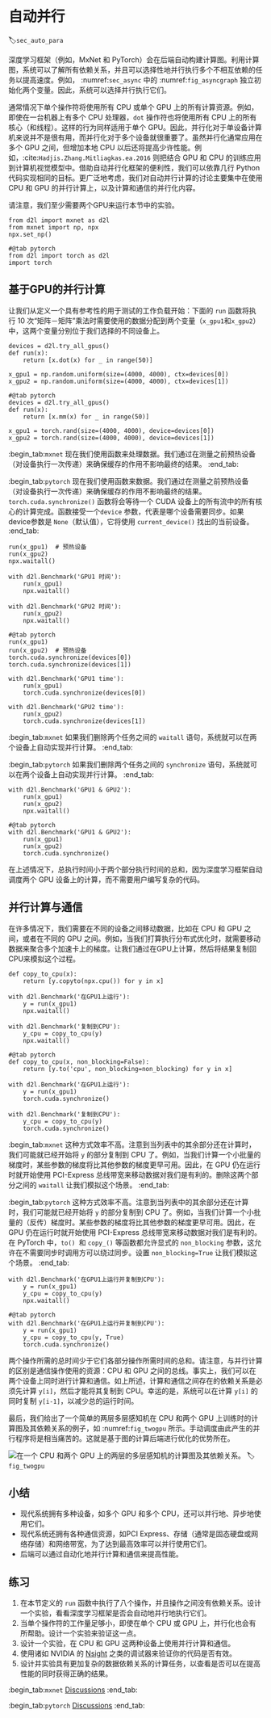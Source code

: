 # 自动并行
:label:`sec_auto_para`

深度学习框架（例如，MxNet 和 PyTorch）会在后端自动构建计算图。利用计算图，系统可以了解所有依赖关系，并且可以选择性地并行执行多个不相互依赖的任务以提高速度。例如， :numref:`sec_async` 中的 :numref:`fig_asyncgraph` 独立初始化两个变量。因此，系统可以选择并行执行它们。 

通常情况下单个操作符将使用所有 CPU 或单个 GPU 上的所有计算资源。例如，即使在一台机器上有多个 CPU 处理器，`dot` 操作符也将使用所有 CPU 上的所有核心（和线程）。这样的行为同样适用于单个 GPU。因此，并行化对于单设备计算机来说并不是很有用，而并行化对于多个设备就很重要了。虽然并行化通常应用在多个 GPU 之间，但增加本地 CPU 以后还将提高少许性能。例如，:cite:`Hadjis.Zhang.Mitliagkas.ea.2016` 则把结合 GPU 和 CPU 的训练应用到计算机视觉模型中。借助自动并行化框架的便利性，我们可以依靠几行 Python 代码实现相同的目标。更广泛地考虑，我们对自动并行计算的讨论主要集中在使用 CPU 和 GPU 的并行计算上，以及计算和通信的并行化内容。

请注意，我们至少需要两个GPU来运行本节中的实验。

```{.python .input}
from d2l import mxnet as d2l
from mxnet import np, npx
npx.set_np()
```

```{.python .input}
#@tab pytorch
from d2l import torch as d2l
import torch
```

## 基于GPU的并行计算

让我们从定义一个具有参考性的用于测试的工作负载开始：下面的 `run` 函数将执行 $10$ 次“矩阵－矩阵”乘法时需要使用的数据分配到两个变量（`x_gpu1`和`x_gpu2`）中，这两个变量分别位于我们选择的不同设备上。

```{.python .input}
devices = d2l.try_all_gpus()
def run(x):
    return [x.dot(x) for _ in range(50)]

x_gpu1 = np.random.uniform(size=(4000, 4000), ctx=devices[0])
x_gpu2 = np.random.uniform(size=(4000, 4000), ctx=devices[1])
```

```{.python .input}
#@tab pytorch
devices = d2l.try_all_gpus()
def run(x):
    return [x.mm(x) for _ in range(50)]

x_gpu1 = torch.rand(size=(4000, 4000), device=devices[0])
x_gpu2 = torch.rand(size=(4000, 4000), device=devices[1])
```

:begin_tab:`mxnet`
现在我们使用函数来处理数据。我们通过在测量之前预热设备（对设备执行一次传递）来确保缓存的作用不影响最终的结果。
:end_tab:

:begin_tab:`pytorch`
现在我们使用函数来数据。我们通过在测量之前预热设备（对设备执行一次传递）来确保缓存的作用不影响最终的结果。`torch.cuda.synchronize()` 函数将会等待一个 CUDA 设备上的所有流中的所有核心的计算完成。函数接受一个`device` 参数，代表是哪个设备需要同步。如果device参数是 `None`（默认值），它将使用 `current_device()` 找出的当前设备。
:end_tab:

```{.python .input}
run(x_gpu1)  # 预热设备
run(x_gpu2)
npx.waitall()  

with d2l.Benchmark('GPU1 时间'):
    run(x_gpu1)
    npx.waitall()

with d2l.Benchmark('GPU2 时间'):
    run(x_gpu2)
    npx.waitall()
```

```{.python .input}
#@tab pytorch
run(x_gpu1)
run(x_gpu2)  # 预热设备
torch.cuda.synchronize(devices[0])
torch.cuda.synchronize(devices[1])

with d2l.Benchmark('GPU1 time'):
    run(x_gpu1)
    torch.cuda.synchronize(devices[0])

with d2l.Benchmark('GPU2 time'):
    run(x_gpu2)
    torch.cuda.synchronize(devices[1])
```

:begin_tab:`mxnet`
如果我们删除两个任务之间的 `waitall` 语句，系统就可以在两个设备上自动实现并行计算。
:end_tab:

:begin_tab:`pytorch`
如果我们删除两个任务之间的 `synchronize` 语句，系统就可以在两个设备上自动实现并行计算。
:end_tab:

```{.python .input}
with d2l.Benchmark('GPU1 & GPU2'):
    run(x_gpu1)
    run(x_gpu2)
    npx.waitall()
```

```{.python .input}
#@tab pytorch
with d2l.Benchmark('GPU1 & GPU2'):
    run(x_gpu1)
    run(x_gpu2)
    torch.cuda.synchronize()
```

在上述情况下，总执行时间小于两个部分执行时间的总和，因为深度学习框架自动调度两个 GPU 设备上的计算，而不需要用户编写复杂的代码。

## 并行计算与通信

在许多情况下，我们需要在不同的设备之间移动数据，比如在 CPU 和 GPU 之间，或者在不同的 GPU 之间。例如，当我们打算执行分布式优化时，就需要移动数据来聚合多个加速卡上的梯度。让我们通过在GPU上计算，然后将结果复制回CPU来模拟这个过程。

```{.python .input}
def copy_to_cpu(x):
    return [y.copyto(npx.cpu()) for y in x]

with d2l.Benchmark('在GPU1上运行'):
    y = run(x_gpu1)
    npx.waitall()

with d2l.Benchmark('复制到CPU'):
    y_cpu = copy_to_cpu(y)
    npx.waitall()
```

```{.python .input}
#@tab pytorch
def copy_to_cpu(x, non_blocking=False):
    return [y.to('cpu', non_blocking=non_blocking) for y in x]

with d2l.Benchmark('在GPU1上运行'):
    y = run(x_gpu1)
    torch.cuda.synchronize()

with d2l.Benchmark('复制到CPU'):
    y_cpu = copy_to_cpu(y)
    torch.cuda.synchronize()
```

:begin_tab:`mxnet`
这种方式效率不高。注意到当列表中的其余部分还在计算时，我们可能就已经开始将 `y` 的部分复制到 CPU 了。例如，当我们计算一个小批量的梯度时，某些参数的梯度将比其他参数的梯度更早可用。因此，在 GPU 仍在运行时就开始使用 PCI-Express 总线带宽来移动数据对我们是有利的。删除这两个部分之间的 `waitall` 让我们模拟这个场景。
:end_tab:

:begin_tab:`pytorch`
这种方式效率不高。注意到当列表中的其余部分还在计算时，我们可能就已经开始将 `y` 的部分复制到 CPU 了。例如，当我们计算一个小批量的（反传）梯度时。某些参数的梯度将比其他参数的梯度更早可用。因此，在 GPU 仍在运行时就开始使用 PCI-Express 总线带宽来移动数据对我们是有利的。在 PyTorch 中，`to() `和 `copy_()` 等函数都允许显式的 `non_blocking` 参数，这允许在不需要同步时调用方可以绕过同步。设置 `non_blocking=True` 让我们模拟这个场景。
:end_tab:

```{.python .input}
with d2l.Benchmark('在GPU1上运行并复制到CPU'):
    y = run(x_gpu1)
    y_cpu = copy_to_cpu(y)
    npx.waitall()
```

```{.python .input}
#@tab pytorch
with d2l.Benchmark('在GPU1上运行并复制到CPU'):
    y = run(x_gpu1)
    y_cpu = copy_to_cpu(y, True)
    torch.cuda.synchronize()
```

两个操作所需的总时间少于它们各部分操作所需时间的总和。请注意，与并行计算的区别是通信操作使用的资源：CPU 和 GPU 之间的总线。事实上，我们可以在两个设备上同时进行计算和通信。如上所述，计算和通信之间存在的依赖关系是必须先计算 `y[i]`，然后才能将其复制到 CPU。幸运的是，系统可以在计算 `y[i]` 的同时复制 `y[i-1]`，以减少总的运行时间。

最后，我们给出了一个简单的两层多层感知机在 CPU 和两个 GPU 上训练时的计算图及其依赖关系的例子，如 :numref:`fig_twogpu` 所示。手动调度由此产生的并行程序将是相当痛苦的。这就是基于图的计算后端进行优化的优势所在。

![在一个 CPU 和两个 GPU 上的两层的多层感知机的计算图及其依赖关系。](../img/twogpu.svg)
:label:`fig_twogpu`

## 小结

* 现代系统拥有多种设备，如多个 GPU 和多个 CPU，还可以并行地、异步地使用它们。
* 现代系统还拥有各种通信资源，如PCI Express、存储（通常是固态硬盘或网络存储）和网络带宽，为了达到最高效率可以并行使用它们。
* 后端可以通过自动化地并行计算和通信来提高性能。

## 练习

1. 在本节定义的 `run` 函数中执行了八个操作，并且操作之间没有依赖关系。设计一个实验，看看深度学习框架是否会自动地并行地执行它们。
1. 当单个操作符的工作量足够小，即使在单个 CPU 或 GPU 上，并行化也会有所帮助。设计一个实验来验证这一点。
1. 设计一个实验，在 CPU 和 GPU 这两种设备上使用并行计算和通信。
1. 使用诸如 NVIDIA 的 [Nsight](https://developer.nvidia.com/nsight-compute-2019_5) 之类的调试器来验证你的代码是否有效。
1. 设计并实验具有更加复杂的数据依赖关系的计算任务，以查看是否可以在提高性能的同时获得正确的结果。

:begin_tab:`mxnet`
[Discussions](https://discuss.d2l.ai/t/2795)
:end_tab:

:begin_tab:`pytorch`
[Discussions](https://discuss.d2l.ai/t/2794)
:end_tab:
